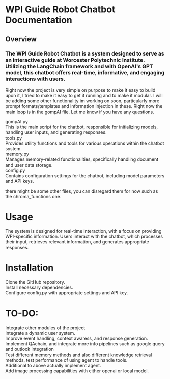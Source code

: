 # WPI Guide Robot Chatbot Documentation

## Overview

### The WPI Guide Robot Chatbot is a system designed to serve as an interactive guide at Worcester Polytechnic Institute. Utilizing the LangChain framework and with OpenAI's GPT model, this chatbot offers real-time, informative, and engaging interactions with users. 

Right now the project is very simple on purpose to make it easy to build upon it, I tried to make it easy to get it running and to make it modular. I will be adding some other functionality im working on soon, particularly more prompt formats/templates and information injection in these. Right now the main loop is in the gompAI file. Let me know if you have any questions.

gompAI.py  
This is the main script for the chatbot, responsible for initializing models, handling user inputs, and generating responses.  
tools.py  
Provides utility functions and tools for various operations within the chatbot system.  
memory.py  
Manages memory-related functionalities, specifically handling document and user data storage.  
config.py  
Contains configuration settings for the chatbot, including model parameters and API keys.  

there might be some other files, you can disregard them for now such as the chroma_functions one.


# Usage

The system is designed for real-time interaction, with a focus on providing WPI-specific information. Users interact with the chatbot, which processes their input, retrieves relevant information, and generates appropriate responses.

# Installation 

Clone the GitHub repository.  
Install necessary dependencies.  
Configure config.py with appropriate settings and API key.  

# TO-DO:
Integrate other modules of the project  
Integrate a dynamic user system.  
Improve event handling, context awaress, and response generation.  
Implement QAchain, and integrate more info pipelines such as google query and outlook integration  
Test different memory methods and also different knowledge retrieval methods, test performance of using agent to handle tools.  
Additional to above actually implement agent.  
Add image processing capabilities with either openai or local model.  
